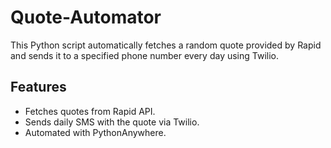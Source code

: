# Quote-Automator
This Python script automatically fetches a random quote provided by Rapid and sends it to a specified phone number every day using Twilio.

## Features

- Fetches quotes from Rapid API.
- Sends daily SMS with the quote via Twilio.
- Automated with PythonAnywhere.
